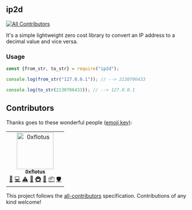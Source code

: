 ## ip2d
[![All Contributors](https://img.shields.io/badge/all_contributors-1-orange.svg?style=flat-square)](#contributors)

It's a simple lightweight zero cost library to convert an IP address to a decimal value and vice versa.

### Usage

```javascript
const {from_str, to_str} = require("ip2d");

console.log(from_str("127.0.0.1")); // --> 2130706433

console.log(to_str(2130706433)); // --> 127.0.0.1
```

## Contributors

Thanks goes to these wonderful people ([emoji key](https://allcontributors.org/docs/en/emoji-key)):

<!-- ALL-CONTRIBUTORS-LIST:START - Do not remove or modify this section -->
<!-- prettier-ignore -->
<table><tr><td align="center"><a href="https://github.com/0xflotus"><img src="https://avatars3.githubusercontent.com/u/26602940?v=4" width="100px;" alt="0xflotus"/><br /><sub><b>0xflotus</b></sub></a><br /><a href="https://github.com/0xflotus/ip2d/commits?author=0xflotus" title="Documentation">📖</a> <a href="https://github.com/0xflotus/ip2d/commits?author=0xflotus" title="Code">💻</a> <a href="https://github.com/0xflotus/ip2d/commits?author=0xflotus" title="Tests">⚠️</a> <a href="#projectManagement-0xflotus" title="Project Management">📆</a> <a href="#infra-0xflotus" title="Infrastructure (Hosting, Build-Tools, etc)">🚇</a> <a href="#maintenance-0xflotus" title="Maintenance">🚧</a> <a href="#platform-0xflotus" title="Packaging/porting to new platform">📦</a> <a href="#security-0xflotus" title="Security">🛡️</a></td></tr></table>

<!-- ALL-CONTRIBUTORS-LIST:END -->

This project follows the [all-contributors](https://github.com/all-contributors/all-contributors) specification. Contributions of any kind welcome!
